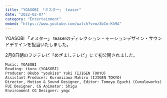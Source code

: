 ```yaml
---
title: "YOASOBI 「ミスター」 teaser"
date: "2022-02-07"
category: "Entertainment"
embed: "https://www.youtube.com/watch?v=mz3bCm-Kh9A"
---
```


YOASOBI 「ミスター」 teaserのディレクション・モーションデザイン・サウンドデザインを担当いたしました。

2月8日朝のフジテレビ「めざましテレビ」にて初公開されました。

```plaintext
Music: YOASOBI
Reading: ikura (YOASOBI)
Producer: Okubo "youkiss" Yuki (IJIGEN TOKYO)
Assistant Producer: Kurumizawa Mahiru (IJIGEN TOKYO)
Director, Motion & Sound Designer, Editor: Tomoya Eguchi (Cumuloworks)
FUI Designer, CG Animator: Shigu
Environment CG Designer: ymgc
```
